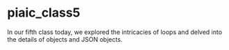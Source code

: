 # piaic_class5
In our fifth class today, we explored the intricacies of loops and delved into the details of objects and JSON objects.
